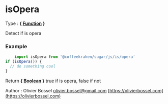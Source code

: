 # isOpera

<!-- @namespace: sugar.js.is.isOpera -->

Type : **{ [Function](https://developer.mozilla.org/fr/docs/Web/JavaScript/Reference/Objets_globaux/Function) }**


Detect if is opera


### Example
```js
	import isOpera from '@coffeekraken/sugar/js/is/opera'
if (isOpera()) {
  // do something cool
}
```
Return **{ [Boolean](https://developer.mozilla.org/fr/docs/Web/JavaScript/Reference/Objets_globaux/Boolean) }** true if is opera, false if not

Author : Olivier Bossel [olivier.bossel@gmail.com](mailto:olivier.bossel@gmail.com) [https://olivierbossel.com](https://olivierbossel.com)